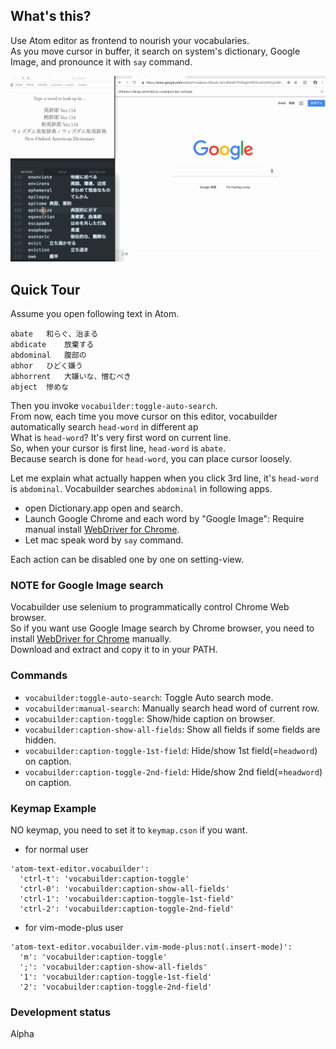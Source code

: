 ## What's this?

Use Atom editor as frontend to nourish your vocabularies.  
As you move cursor in buffer, it search on system's dictionary, Google Image, and pronounce it with `say` command.  

![vocabuilder](https://raw.githubusercontent.com/t9md/t9md/488d41c8262ab120bfaaba41bd103234752e2023/img/atom-vocabuilder.gif)

## Quick Tour

Assume you open following text in Atom.

```
abate	和らぐ、治まる
abdicate	放棄する
abdominal	腹部の
abhor	ひどく嫌う
abhorrent	大嫌いな、憎むべき
abject	惨めな
```

Then you invoke `vocabuilder:toggle-auto-search`.  
From now, each time you move cursor on this editor, vocabuilder automatically search `head-word` in different ap  
What is `head-word`? It's very first word on current line.  
So, when your cursor is first line, `head-word` is `abate`.  
Because search is done for `head-word`, you can place cursor loosely.  

Let me explain what actually happen when you click 3rd line, it's `head-word` is `abdominal`.
Vocabuilder searches `abdominal` in following apps.

- open Dictionary.app open and search.
- Launch Google Chrome and each word by "Google Image": Require manual install [WebDriver for Chrome](http://chromedriver.chromium.org/downloads).
- Let mac speak word by `say` command.

Each action can be disabled one by one on setting-view.

### NOTE for Google Image search

Vocabuilder use selenium to programmatically control Chrome Web browser.  
So if you want use Google Image search by Chrome browser, you need to install  [WebDriver for Chrome](http://chromedriver.chromium.org/downloads) manually.  
Download and extract and copy it to in your PATH.  


### Commands

- `vocabuilder:toggle-auto-search`: Toggle Auto search mode.
- `vocabuilder:manual-search`:  Manually search head word of current row.
- `vocabuilder:caption-toggle`:  Show/hide caption on browser.
- `vocabuilder:caption-show-all-fields`:  Show all fields if some fields are hidden.
- `vocabuilder:caption-toggle-1st-field`:  Hide/show 1st field(=`headword`) on caption.
- `vocabuilder:caption-toggle-2nd-field`:  Hide/show 2nd field(=`headword`) on caption.

### Keymap Example

NO keymap, you need to set it to `keymap.cson` if you want.

- for normal user
```
'atom-text-editor.vocabuilder':
  'ctrl-t': 'vocabuilder:caption-toggle'
  'ctrl-0': 'vocabuilder:caption-show-all-fields'
  'ctrl-1': 'vocabuilder:caption-toggle-1st-field'
  'ctrl-2': 'vocabuilder:caption-toggle-2nd-field'
```

- for vim-mode-plus user
```
'atom-text-editor.vocabuilder.vim-mode-plus:not(.insert-mode)':
  'm': 'vocabuilder:caption-toggle'
  ';': 'vocabuilder:caption-show-all-fields'
  '1': 'vocabuilder:caption-toggle-1st-field'
  '2': 'vocabuilder:caption-toggle-2nd-field'
```

### Development status

Alpha

